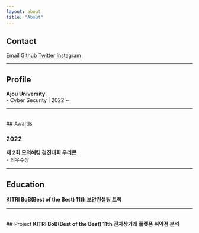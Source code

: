 ```yaml
---
layout: about
title: "About"
---
```


## Contact
<a href="mailto:minkyu2045@ajou.ac.kr">Email</a>
<a href="https://github.com/0o3q">Github</a>
<a href="https://twitter.com/mingw03">Twitter</a>
<a href="https://www.instagram.com/minkyu_0o3">Instagram</a>

---


## Profile
<strong>Ajou University</strong><br/>
\- Cyber Security | 2022 ~

---

<br/>
## Awards

### 2022
<strong>제 2회 모의해킹 경진대회 우리콘</strong><br/>
\- 최우수상

---


## Education
<strong>KITRI BoB(Best of the Best) 11th 보안컨설팅 트랙</strong><br/>

---

<br/>
## Project
<strong>KITRI BoB(Best of the Best) 11th 전자상거래 플랫폼 취약점 분석</strong><br/>